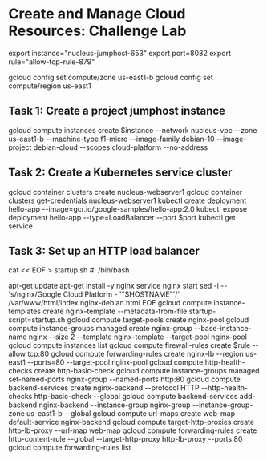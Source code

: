 # Create and Manage Cloud Resources: Challenge Lab

export instance="nucleus-jumphost-653"
export port=8082
export rule="allow-tcp-rule-879"

gcloud config set compute/zone us-east1-b
gcloud config set compute/region us-east1

## Task 1: Create a project jumphost instance

gcloud compute instances create $instance --network nucleus-vpc           --zone us-east1-b            --machine-type f1-micro            --image-family debian-10            --image-project debian-cloud           --scopes cloud-platform           --no-address

## Task 2: Create a Kubernetes service cluster

gcloud container clusters create nucleus-webserver1
gcloud container clusters get-credentials nucleus-webserver1
kubectl create deployment hello-app --image=gcr.io/google-samples/hello-app:2.0
kubectl expose deployment hello-app --type=LoadBalancer --port $port
kubectl get service

## Task 3: Set up an HTTP load balancer

cat << EOF > startup.sh
#! /bin/bash

apt-get update
apt-get install -y nginx
service nginx start
sed -i -- 's/nginx/Google Cloud Platform - '"\$HOSTNAME"'/' /var/www/html/index.nginx-debian.html
EOF
gcloud compute instance-templates create nginx-template --metadata-from-file startup-script=startup.sh
gcloud compute target-pools create nginx-pool
gcloud compute instance-groups managed create nginx-group --base-instance-name nginx --size 2 --template nginx-template --target-pool nginx-pool
gcloud compute instances list
gcloud compute firewall-rules create $rule --allow tcp:80
gcloud compute forwarding-rules create nginx-lb --region us-east1 --ports=80 --target-pool nginx-pool
gcloud compute http-health-checks create http-basic-check
gcloud compute instance-groups managed set-named-ports nginx-group --named-ports http:80
gcloud compute backend-services create nginx-backend --protocol HTTP --http-health-checks http-basic-check --global
gcloud compute backend-services add-backend nginx-backend --instance-group nginx-group --instance-group-zone us-east1-b --global
gcloud compute url-maps create web-map --default-service nginx-backend
gcloud compute target-http-proxies create http-lb-proxy --url-map web-map
gcloud compute forwarding-rules create http-content-rule --global --target-http-proxy http-lb-proxy --ports 80
gcloud compute forwarding-rules list
